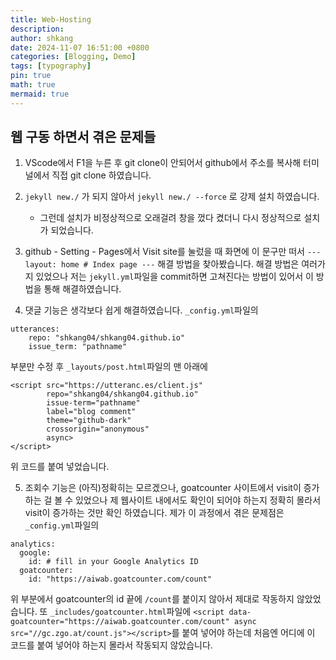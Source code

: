 ```yaml
---
title: Web-Hosting
description: 
author: shkang
date: 2024-11-07 16:51:00 +0800
categories: [Blogging, Demo]
tags: [typography]
pin: true
math: true
mermaid: true
---
```


## 웹 구동 하면서 겪은 문제들

1. VScode에서 F1을 누른 후 git clone이 안되어서 github에서 주소를 복사해 터미널에서 직접 git clone 하였습니다.

2. `jekyll new./` 가 되지 않아서 `jekyll new./ --force` 로 강제 설치 하였습니다.
	- 그런데 설치가 비정상적으로 오래걸려 창을 껐다 켰더니 다시 정상적으로 설치가 되었습니다.

3. github - Setting - Pages에서 Visit site를 눌렀을 때 화면에 이 문구만 떠서 `--- layout: home # Index page ---` 해결 방법을 찾아봤습니다. 해결 방법은 여러가지 있었으나 저는 `jekyll.yml`파일을 commit하면 고쳐진다는 방법이 있어서 이 방법을 통해 해결하였습니다.

4. 댓글 기능은 생각보다 쉽게 해결하였습니다. `_config.yml`파일의
```
utterances:
    repo: "shkang04/shkang04.github.io"
    issue_term: "pathname"
```
부분만 수정 후 `_layouts/post.html`파일의 맨 아래에
```
<script src="https://utteranc.es/client.js"
        repo="shkang04/shkang04.github.io"
        issue-term="pathname"
        label="blog comment"
        theme="github-dark"
        crossorigin="anonymous"
        async>
</script>
```
위 코드를 붙여 넣었습니다.

5. 조회수 기능은 (아직)정확히는 모르겠으나, goatcounter 사이트에서 visit이 증가하는 걸 볼 수 있었으나 제 웹사이트 내에서도 확인이 되어야 하는지 정확히 몰라서 visit이 증가하는 것만 확인 하였습니다. 제가 이 과정에서 겪은 문제점은 `_config.yml`파일의
```
analytics:
  google:
    id: # fill in your Google Analytics ID
  goatcounter:
    id: "https://aiwab.goatcounter.com/count"
```
위 부분에서 goatcounter의 id 끝에 `/count`를 붙이지 않아서 제대로 작동하지 않았었습니다.
또 `_includes/goatcounter.html`파일에 `<script data-goatcounter="https://aiwab.goatcounter.com/count" async src="//gc.zgo.at/count.js"></script>`를 붙여 넣어야 하는데 처음엔 어디에 이 코드를 붙여 넣어야 하는지 몰라서 작동되지 않았습니다.